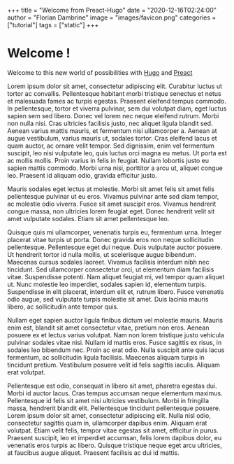 +++
title = "Welcome from Preact-Hugo"
date = "2020-12-16T02:24:00"
author = "Florian Dambrine"
image = "images/favicon.png"
categories = ["tutorial"]
tags = ["static"]
+++

# Welcome !

Welcome to this new world of possibilities with [Hugo](https://gohugo.io/) and [Preact](https://preactjs.com/)

Lorem ipsum dolor sit amet, consectetur adipiscing elit. Curabitur luctus ut tortor ac convallis. Pellentesque habitant morbi tristique senectus et netus et malesuada fames ac turpis egestas. Praesent eleifend tempus commodo. In pellentesque, tortor et viverra pulvinar, sem dui volutpat diam, eget luctus sapien sem sed libero. Donec vel lorem nec neque eleifend rutrum. Morbi non nulla nisi. Cras ultricies facilisis justo, nec aliquet ligula blandit sed. Aenean varius mattis mauris, et fermentum nisi ullamcorper a. Aenean at augue vestibulum, varius mauris ut, sodales tortor. Cras eleifend lacus et quam auctor, ac ornare velit tempor. Sed dignissim, enim vel fermentum suscipit, leo nisi vulputate leo, quis luctus orci magna eu metus. Ut porta est ac mollis mollis. Proin varius in felis in feugiat. Nullam lobortis justo eu sapien mattis commodo. Morbi urna nisi, porttitor a arcu ut, aliquet congue leo. Praesent id aliquam odio, gravida efficitur justo.

Mauris sodales eget lectus at molestie. Morbi sit amet felis sit amet felis pellentesque pulvinar ut eu eros. Vivamus pulvinar ante sed diam tempor, ac molestie odio viverra. Fusce sit amet suscipit eros. Vivamus hendrerit congue massa, non ultricies lorem feugiat eget. Donec hendrerit velit sit amet vulputate sodales. Etiam sit amet pellentesque leo.

Quisque quis mi ullamcorper, venenatis turpis eu, fermentum urna. Integer placerat vitae turpis ut porta. Donec gravida eros non neque sollicitudin pellentesque. Pellentesque eget dui neque. Duis vulputate auctor posuere. Ut hendrerit tortor id nulla mollis, ut scelerisque augue bibendum. Maecenas cursus sodales laoreet. Vivamus facilisis interdum nibh nec tincidunt. Sed ullamcorper consectetur orci, ut elementum diam facilisis vitae. Suspendisse potenti. Nam aliquet feugiat mi, vel tempor quam aliquet ut. Nunc molestie leo imperdiet, sodales sapien id, elementum turpis. Suspendisse in elit placerat, interdum elit et, rutrum libero. Fusce venenatis odio augue, sed vulputate turpis molestie sit amet. Duis lacinia mauris libero, ac sollicitudin ante tempor quis.

Nullam eget sapien auctor ligula finibus dictum vel molestie mauris. Mauris enim est, blandit sit amet consectetur vitae, pretium non eros. Aenean posuere ex et lectus varius volutpat. Nam non lorem tristique justo vehicula pulvinar sodales vitae nisi. Nullam id mattis eros. Fusce sagittis ex risus, in sodales leo bibendum nec. Proin ac erat odio. Nulla suscipit ante quis lacus fermentum, ac sollicitudin ligula facilisis. Maecenas aliquam turpis in tincidunt pretium. Vestibulum posuere velit id felis sagittis iaculis. Aliquam erat volutpat.

Pellentesque est odio, consequat in libero sit amet, pharetra egestas dui. Morbi id auctor lacus. Cras tempus accumsan neque elementum maximus. Pellentesque id felis sit amet nisi ultricies vestibulum. Morbi in fringilla massa, hendrerit blandit elit. Pellentesque tincidunt pellentesque posuere. Lorem ipsum dolor sit amet, consectetur adipiscing elit. Nulla nisl odio, consectetur sagittis quam in, ullamcorper dapibus enim. Aliquam erat volutpat. Etiam velit felis, tempor vitae egestas sit amet, efficitur in purus. Praesent suscipit, leo et imperdiet accumsan, felis lorem dapibus dolor, eu venenatis eros turpis ac libero. Quisque tristique neque eget arcu ultricies, at faucibus augue aliquet. Praesent facilisis ac dui id mattis.

